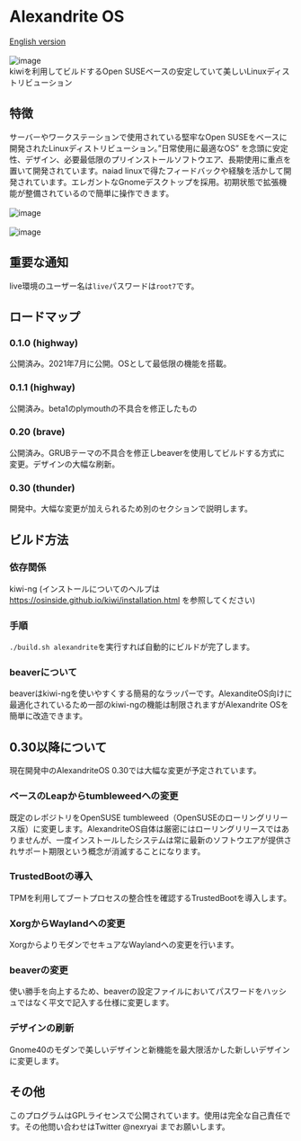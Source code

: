 # Alexandrite OS
[English version](https://github.com/nexryai/project-alexandrite/blob/main/docs/README_en.md) <br> <br>
![image](https://raw.githubusercontent.com/nexryai/project-alexandrite/main/img/Alexandrite.png) <br>
kiwiを利用してビルドするOpen SUSEベースの安定していて美しいLinuxディストリビューション<br>


## 特徴
サーバーやワークステーションで使用されている堅牢なOpen SUSEをベースに開発されたLinuxディストリビューション。”日常使用に最適なOS” を念頭に安定性、デザイン、必要最低限のプリインストールソフトウエア、長期使用に重点を置いて開発されています。naiad linuxで得たフィードバックや経験を活かして開発されています。エレガントなGnomeデスクトップを採用。初期状態で拡張機能が整備されているので簡単に操作できます。<br>
<br>
![image](https://raw.githubusercontent.com/nexryai/project-alexandrite/main/img/desktop1.png) <br> <br>
![image](https://raw.githubusercontent.com/nexryai/project-alexandrite/main/img/desktop2.png)

## 重要な通知
live環境のユーザー名は`live`パスワードは`root7`です。

## ロードマップ

### 0.1.0 (highway)
公開済み。2021年7月に公開。OSとして最低限の機能を搭載。

### 0.1.1 (highway)
公開済み。beta1のplymouthの不具合を修正したもの

### 0.20 (brave)
公開済み。GRUBテーマの不具合を修正しbeaverを使用してビルドする方式に変更。デザインの大幅な刷新。

### 0.30  (thunder)
開発中。大幅な変更が加えられるため別のセクションで説明します。

## ビルド方法
### 依存関係
kiwi-ng (インストールについてのヘルプは https://osinside.github.io/kiwi/installation.html を参照してください)

### 手順
`./build.sh alexandrite`を実行すれば自動的にビルドが完了します。

### beaverについて
beaverはkiwi-ngを使いやすくする簡易的なラッパーです。AlexanditeOS向けに最適化されているため一部のkiwi-ngの機能は制限されますがAlexandrite OSを簡単に改造できます。

## 0.30以降について
現在開発中のAlexandriteOS 0.30では大幅な変更が予定されています。
### ベースのLeapからtumbleweedへの変更
既定のレポジトリをOpenSUSE tumbleweed（OpenSUSEのローリングリリース版）に変更します。AlexandriteOS自体は厳密にはローリングリリースではありませんが、一度インストールしたシステムは常に最新のソフトウエアが提供されサポート期限という概念が消滅することになります。
### TrustedBootの導入
TPMを利用してブートプロセスの整合性を確認するTrustedBootを導入します。
### XorgからWaylandへの変更
XorgからよりモダンでセキュアなWaylandへの変更を行います。
### beaverの変更
使い勝手を向上するため、beaverの設定ファイルにおいてパスワードをハッシュではなく平文で記入する仕様に変更します。
### デザインの刷新
Gnome40のモダンで美しいデザインと新機能を最大限活かした新しいデザインに変更します。

## その他
このプログラムはGPLライセンスで公開されています。使用は完全な自己責任です。その他問い合わせはTwitter @nexryai までお願いします。
